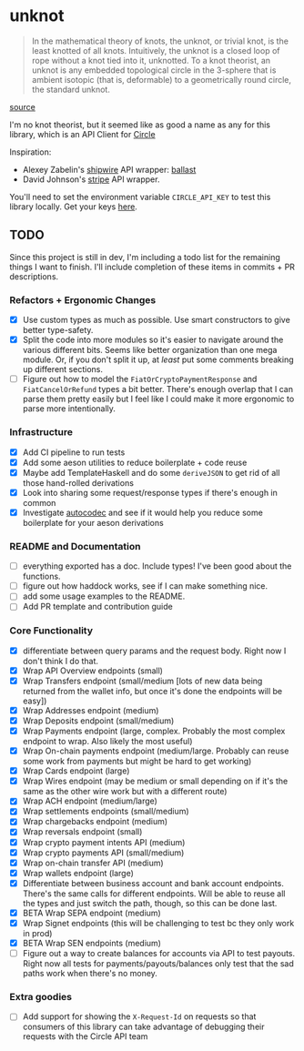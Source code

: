 # unknot

> In the mathematical theory of knots, the unknot, or trivial knot, is the least knotted of all knots. Intuitively, the unknot is a closed loop of rope without a knot tied into it, unknotted. To a knot theorist, an unknot is any embedded topological circle in the 3-sphere that is ambient isotopic (that is, deformable) to a geometrically round circle, the standard unknot.

[source](https://en.wikipedia.org/wiki/Unknot)

I'm no knot theorist, but it seemed like as good a name as any for this library, which is an API Client for [Circle](https://developers.circle.com/)

Inspiration:

* Alexey Zabelin's [shipwire](https://www.shipwire.com/) API wrapper: [ballast](https://github.com/alexeyzab/ballast)
* David Johnson's [stripe](https://github.com/dmjio/stripe) API wrapper.

You'll need to set the environment variable `CIRCLE_API_KEY` to test this library locally.  Get your keys [here](https://developers.circle.com/docs/api-keys).

## TODO

Since this project is still in dev, I'm including a todo list for the remaining things I want to finish.  I'll include completion of these items in commits + PR descriptions.

### Refactors + Ergonomic Changes

- [x] Use custom types as much as possible.  Use smart constructors to give better type-safety.
- [x] Split the code into more modules so it's easier to navigate around the various different bits.  Seems like better organization than one mega module.  Or, if you don't split it up, at _least_ put some comments breaking up different sections.
- [ ] Figure out how to model the `FiatOrCryptoPaymentResponse` and `FiatCancelOrRefund` types a bit better.  There's enough overlap that I can parse them pretty easily but I feel like I could make it more ergonomic to parse more intentionally.

### Infrastructure

- [x] Add CI pipeline to run tests
- [x] Add some aeson utilities to reduce boilerplate + code reuse
- [x] Maybe add TemplateHaskell and do some `deriveJSON` to get rid of all those hand-rolled derivations
- [x] Look into sharing some request/response types if there's enough in common
- [x] Investigate [autocodec](https://github.com/NorfairKing/autodocodec#readme) and see if it would help you reduce some boilerplate for your aeson derivations

### README and Documentation

- [ ] everything exported has a doc.  Include types!  I've been good about the functions.
- [ ] figure out how haddock works, see if I can make something nice.
- [ ] add some usage examples to the README.
- [ ] Add PR template and contribution guide

### Core Functionality

- [x] differentiate between query params and the request body.  Right now I don't think I do that.
- [x] Wrap API Overview endpoints (small)
- [x] Wrap Transfers endpoint (small/medium [lots of new data being returned from the wallet info, but once it's done the endpoints will be easy])
- [x] Wrap Addresses endpoint (medium)
- [x] Wrap Deposits endpoint (small/medium)
- [x] Wrap Payments endpoint (large, complex.  Probably the most complex endpoint to wrap.  Also likely the most useful)
- [x] Wrap On-chain payments endpoint (medium/large.  Probably can reuse some work from payments but might be hard to get working)
- [x] Wrap Cards endpoint (large)
- [x] Wrap Wires endpoint (may be medium or small depending on if it's the same as the other wire work but with a different route)
- [x] Wrap ACH endpoint (medium/large)
- [x] Wrap settlements endpoints (small/medium)
- [x] Wrap chargebacks endpoint (medium)
- [x] Wrap reversals endpoint (small)
- [x] Wrap crypto payment intents API (medium)
- [x] Wrap crypto payments API (small/medium)
- [x] Wrap on-chain transfer API (medium)
- [x] Wrap wallets endpoint (large)
- [x] Differentiate between business account and bank account endpoints.  There's the same calls for different endpoints.  Will be able to reuse all the types and just switch the path, though, so this can be done last.
- [x] BETA Wrap SEPA endpoint (medium)
- [x] Wrap Signet endpoints (this will be challenging to test bc they only work in prod)
- [x] BETA Wrap SEN endpoints (medium)
- [ ] Figure out a way to create balances for accounts via API to test payouts.  Right now all tests for payments/payouts/balances only test that the sad paths work when there's no money.

### Extra goodies

- [ ] Add support for showing the `X-Request-Id` on requests so that consumers of this library can take advantage of debugging their requests with the Circle API team
